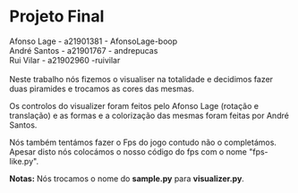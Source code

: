 # __Projeto Final__ 
Afonso Lage - a21901381 - AfonsoLage-boop  
André Santos - a21901767 - andrepucas  
Rui Vilar - a21902960 -ruivilar
</br>  
Neste trabalho nós fizemos o visualiser na totalidade e decidimos fazer duas piramides e trocamos as cores das mesmas. 

Os controlos do visualizer foram feitos pelo Afonso Lage (rotação e translação) e as formas e a colorização das mesmas foram feitas por André Santos.  

Nós também tentámos fazer o Fps do jogo contudo não o completámos. Apesar disto nós colocámos o nosso código do fps com o nome "fps-like.py".

__Notas:__ Nós trocamos o nome do __sample.py__ para __visualizer.py__.  





</br>




